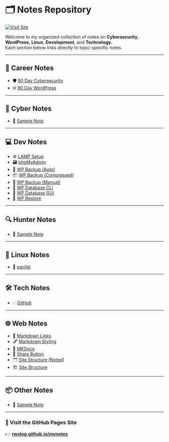 # 🗂 Notes Repository

[![Visit Site](https://img.shields.io/badge/GitHub%20Pages-Visit-blue?style=for-the-badge&logo=github)](https://rwxlog.github.io/mynotes/)

Welcome to my organized collection of notes on **Cybersecurity**, **WordPress**, **Linux**, **Development**, and **Technology**.  
Each section below links directly to topic-specific notes.

---

## 💼 Career Notes
- 🛡 [90 Day Cybersecurity](CareerNotes/90-day-cybersecurity.md)  
- 🌐 [90 Day WordPress](CareerNotes/90-day-wordpress.md)

---

## 🧠 Cyber Notes
- 📄 [Sample Note](CyberNotes/samplenote.md)

---

## 💻 Dev Notes
- ⚙️ [LAMP Setup](DevNotes/LAMP.md)  
- 🗃 [phpMyAdmin](DevNotes/phpMyAdmin.md)  
- 🔁 [WP Backup (Auto)](DevNotes/wp-backup-auto.md)  
- 📦 [WP Backup (Compressed)](DevNotes/wp-backup-compressed.md)  
- 💾 [WP Backup (Manual)](DevNotes/wp-backup.md)  
- 🧰 [WP Database CLI](DevNotes/wp-database-cli.md)  
- 🧮 [WP Database GUI](DevNotes/wp-database.md)  
- 🔄 [WP Restore](DevNotes/wp-restore.md)

---

## 🔍 Hunter Notes
- 📄 [Sample Note](HunterNotes/samplenote.md)

---

## 🐧 Linux Notes
- 📜 [paclist](LinuxNotes/paclist.md)

---

## 🛠 Tech Notes
- 💡 [GitHub](TechNotes/GitHub.md)

---

## 🌐 Web Notes
- 🔗 [Markdown Links](WebNotes/markdown-links.md)  
- 🖋 [Markdown Styling](WebNotes/markdown-styling.md)  
- 📘 [MKDocs](WebNotes/MKDocs.md)  
- 🔄 [Share Button](WebNotes/share-button.md)  
- 🗂 [Site Structure (Noted)](WebNotes/site-structure-noted.md)  
- 🏗 [Site Structure](WebNotes/site-structure.md)

---

## 📦 Other Notes
- 📄 [Sample Note](OtherNotes/samplenote.md)

---

### 🌟 Visit the GitHub Pages Site  
👉 [**rwxlog.github.io/mynotes**](https://rwxlog.github.io/mynotes/)
